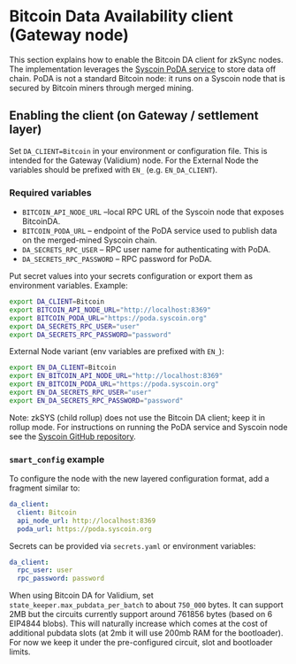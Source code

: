 # Bitcoin Data Availability client (Gateway node)

This section explains how to enable the Bitcoin DA client for zkSync nodes. The implementation leverages the
[Syscoin PoDA service](https://docs.syscoin.org/docs/tech/poda/) to store data off chain. PoDA is not a standard Bitcoin
node: it runs on a Syscoin node that is secured by Bitcoin miners through merged mining.

## Enabling the client (on Gateway / settlement layer)

Set `DA_CLIENT=Bitcoin` in your environment or configuration file. This is intended for the Gateway (Validium) node. For
the External Node the variables should be prefixed with `EN_` (e.g. `EN_DA_CLIENT`).

### Required variables

- `BITCOIN_API_NODE_URL` &ndash;local RPC URL of the Syscoin node that exposes BitcoinDA.
- `BITCOIN_PODA_URL` &ndash; endpoint of the PoDA service used to publish data on the merged-mined Syscoin chain.
- `DA_SECRETS_RPC_USER` &ndash; RPC user name for authenticating with PoDA.
- `DA_SECRETS_RPC_PASSWORD` &ndash; RPC password for PoDA.

Put secret values into your secrets configuration or export them as environment variables. Example:

```bash
export DA_CLIENT=Bitcoin
export BITCOIN_API_NODE_URL="http://localhost:8369"
export BITCOIN_PODA_URL="https://poda.syscoin.org"
export DA_SECRETS_RPC_USER="user"
export DA_SECRETS_RPC_PASSWORD="password"
```

External Node variant (env variables are prefixed with `EN_`):

```bash
export EN_DA_CLIENT=Bitcoin
export EN_BITCOIN_API_NODE_URL="http://localhost:8369"
export EN_BITCOIN_PODA_URL="https://poda.syscoin.org"
export EN_DA_SECRETS_RPC_USER="user"
export EN_DA_SECRETS_RPC_PASSWORD="password"
```

Note: zkSYS (child rollup) does not use the Bitcoin DA client; keep it in rollup mode. For instructions on running the
PoDA service and Syscoin node see the [Syscoin GitHub repository](https://github.com/syscoin/syscoin).

### `smart_config` example

To configure the node with the new layered configuration format, add a fragment similar to:

```yaml
da_client:
  client: Bitcoin
  api_node_url: http://localhost:8369
  poda_url: https://poda.syscoin.org
```

Secrets can be provided via `secrets.yaml` or environment variables:

```yaml
da_client:
  rpc_user: user
  rpc_password: password
```

When using Bitcoin DA for Validium, set `state_keeper.max_pubdata_per_batch` to about `750_000` bytes. It can support
2MB but the circuits currently support around 761856 bytes (based on 6 EIP4844 blobs). This will naturally increase
which comes at the cost of additional pubdata slots (at 2mb it will use 200mb RAM for the bootloader). For now we keep
it under the pre-configured circuit, slot and bootloader limits.
